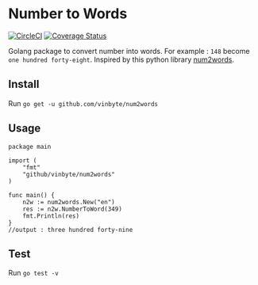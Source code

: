 # Number to Words

[![CircleCI](https://circleci.com/gh/vinbyte/num2words.svg?style=svg)](https://circleci.com/gh/circleci/circleci-docs) [![Coverage Status](https://coveralls.io/repos/github/vinbyte/num2words/badge.svg?branch=main)](https://coveralls.io/github/vinbyte/num2words?branch=main)

Golang package to convert number into words. For example : `148` become `one hundred forty-eight`. Inspired by this python library [num2words](https://github.com/savoirfairelinux/num2words).

## Install

Run `go get -u github.com/vinbyte/num2words`

## Usage

```
package main

import (
	"fmt"
	"github/vinbyte/num2words"
)

func main() {
	n2w := num2words.New("en")
	res := n2w.NumberToWord(349)
	fmt.Println(res)
}
//output : three hundred forty-nine
```

## Test

Run `go test -v`
